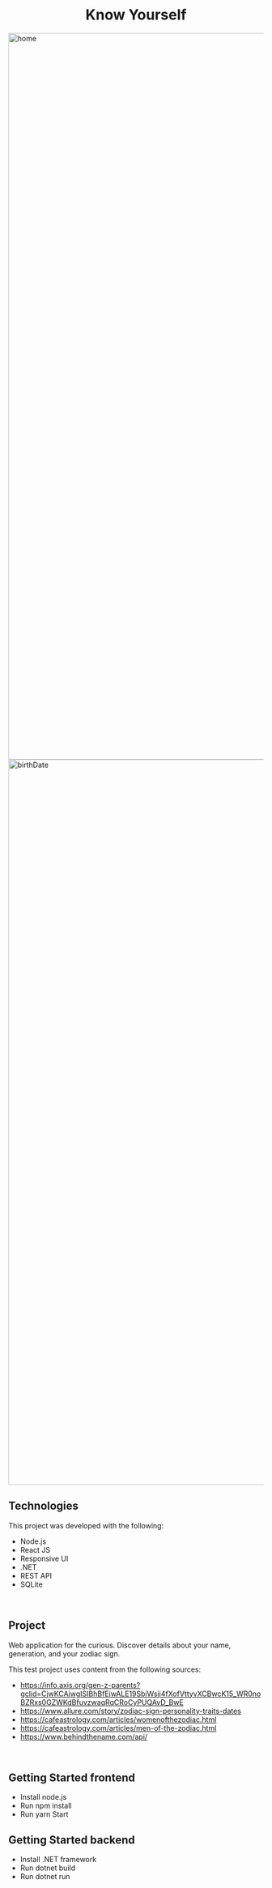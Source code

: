 <h1 align="center">
  Know Yourself
</h1> 

<img width="1435" alt="home" src="https://user-images.githubusercontent.com/49738156/127787204-afd8c03c-1cff-431f-b508-4257778d4c76.png">
<img width="1433" alt="birthDate" src="https://user-images.githubusercontent.com/49738156/127787212-abf115cb-1a7d-4c25-a82d-26a8307256bc.png">

## Technologies
This project was developed with the following:
- Node.js
- React JS
- Responsive UI
- .NET
- REST API
- SQLite



<br>

## Project
Web application for the curious. Discover details about your name, generation, and your zodiac sign.

This test project uses content from the following sources:
- https://info.axis.org/gen-z-parents?gclid=CjwKCAjwgISIBhBfEiwALE19SbiWsji4fXofVttyvXCBwcK15_WR0noBZRxs0GZWKdBfuvzwaqRqCRoCyPUQAvD_BwE
- https://www.allure.com/story/zodiac-sign-personality-traits-dates
- https://cafeastrology.com/articles/womenofthezodiac.html
- https://cafeastrology.com/articles/men-of-the-zodiac.html
- https://www.behindthename.com/api/

<br>

## Getting Started frontend
- Install node.js
- Run npm install
- Run yarn Start

## Getting Started backend
- Install .NET framework
- Run dotnet build
- Run dotnet run
